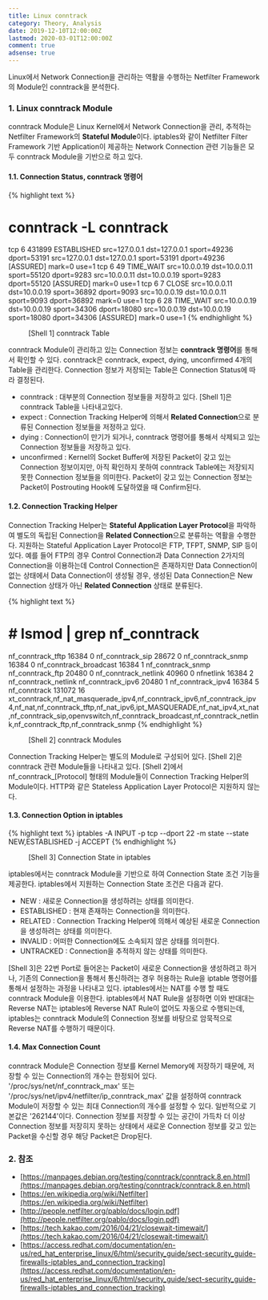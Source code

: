 ```yaml
---
title: Linux conntrack
category: Theory, Analysis
date: 2019-12-10T12:00:00Z
lastmod: 2020-03-01T12:00:00Z
comment: true
adsense: true
---
```


Linux에서 Network Connection을 관리하는 역활을 수행하는 Netfilter Framework의 Module인 conntrack을 분석한다.

### 1. Linux conntrack Module

conntrack Module은 Linux Kernel에서 Network Connection을 관리, 추적하는 Netfilter Framework의 **Stateful Module**이다. iptables와 같이 Netfilter Filter Framework 기반 Application이 제공하는 Network Connection 관련 기능들은 모두 conntrack Module을 기반으로 하고 있다.

#### 1.1. Connection Status, conntrack 명령어

{% highlight text %}
# conntrack -L conntrack
tcp      6 431899 ESTABLISHED src=127.0.0.1 dst=127.0.0.1 sport=49236 dport=53191 src=127.0.0.1 dst=127.0.0.1 sport=53191 dport=49236 [ASSURED] mark=0 use=1
tcp      6 49 TIME_WAIT src=10.0.0.19 dst=10.0.0.11 sport=55120 dport=9283 src=10.0.0.11 dst=10.0.0.19 sport=9283 dport=55120 [ASSURED] mark=0 use=1
tcp      6 7 CLOSE src=10.0.0.11 dst=10.0.0.19 sport=36892 dport=9093 src=10.0.0.19 dst=10.0.0.11 sport=9093 dport=36892 mark=0 use=1
tcp      6 28 TIME_WAIT src=10.0.0.19 dst=10.0.0.19 sport=34306 dport=18080 src=10.0.0.19 dst=10.0.0.19 sport=18080 dport=34306 [ASSURED] mark=0 use=1
{% endhighlight %}
<figure>
<figcaption class="caption">[Shell 1] conntrack Table</figcaption>
</figure>

conntrack Module이 관리하고 있는 Connection 정보는 **conntrack 명령어**롤 통해서 확인할 수 있다. conntrack은 conntrack, expect, dying, unconfirmed 4개의 Table을 관리한다. Connection 정보가 저장되는 Table은 Connection Status에 따라 결정된다.

* conntrack : 대부분의 Connection 정보들을 저장하고 있다. [Shell 1]은 conntrack Table을 나타내고있다.
* expect : Connection Tracking Helper에 의해서 **Related Connection**으로 분류된 Connection 정보들을 저정하고 있다.
* dying : Connection이 만기가 되거나, conntrack 명령어를 통해서 삭제되고 있는 Connection 정보들을 저장하고 있다.
* unconfirmed : Kernel의 Socket Buffer에 저장된 Packet이 갖고 있는 Connection 정보이지만, 아직 확인하지 못하여 conntrack Table에는 저장되지 못한 Connection 정보들을 의미한다. Packet이 갖고 있는 Connection 정보는 Packet이 Postrouting Hook에 도달하였을 때 Confirm된다.

#### 1.2. Connection Tracking Helper

Connection Tracking Helper는 **Stateful Application Layer Protocol**을 파악하여 별도의 독립된 Connection을 **Related Connection**으로 분류하는 역활을 수행한다. 지원하는 Stateful Application Layer Protocol은 FTP, TFPT, SNMP, SIP 등이 있다. 예를 들어 FTP의 경우 Control Connection과 Data Connection 2가지의 Connection을 이용하는데 Control Connection은 존재하지만 Data Connection이 없는 상태에서 Data Connection이 생성될 경우, 생성된 Data Connection은 New Connection 상태가 아닌 **Related Connection** 상태로 분류된다.

{% highlight text %}
# # lsmod | grep nf_conntrack
nf_conntrack_tftp      16384  0
nf_conntrack_sip       28672  0
nf_conntrack_snmp      16384  0
nf_conntrack_broadcast    16384  1 nf_conntrack_snmp
nf_conntrack_ftp       20480  0
nf_conntrack_netlink    40960  0
nfnetlink              16384  2 nf_conntrack_netlink
nf_conntrack_ipv6      20480  1
nf_conntrack_ipv4      16384  5
nf_conntrack          131072  16 xt_conntrack,nf_nat_masquerade_ipv4,nf_conntrack_ipv6,nf_conntrack_ipv4,nf_nat,nf_conntrack_tftp,nf_nat_ipv6,ipt_MASQUERADE,nf_nat_ipv4,xt_nat,nf_conntrack_sip,openvswitch,nf_conntrack_broadcast,nf_conntrack_netlink,nf_conntrack_ftp,nf_conntrack_snmp
{% endhighlight %}
<figure>
<figcaption class="caption">[Shell 2] conntrack Modules</figcaption>
</figure>

Connection Tracking Helper는 별도의 Module로 구성되어 있다. [Shell 2]은 conntrack 관련 Module들을 나타내고 있다. [Shell 2]에서 nf_conntrack_[Protocol] 형태의 Module들이 Connection Tracking Helper의 Module이다. HTTP와 같은 Stateless Application Layer Protocol은 지원하지 않는다.

#### 1.3. Connection Option in iptables

{% highlight text %}
iptables -A INPUT -p tcp --dport 22 -m state --state NEW,ESTABLISHED -j ACCEPT
{% endhighlight %}
<figure>
<figcaption class="caption">[Shell 3] Connection State in iptables</figcaption>
</figure>

iptables에서는 conntrack Module을 기반으로 하여 Connection State 조건 기능을 제공한다. iptables에서 지원하는 Connection State 조건은 다음과 같다.

* NEW : 새로운 Connection을 생성하려는 상태를 의미한다.
* ESTABLISHED : 현재 존재하는 Connection을 의미한다.
* RELATED : Connection Tracking Helper에 의해서 예상된 새로운 Connection을 생성하려는 상태를 의미한다.
* INVALID : 어떠한 Connection에도 소속되지 않은 상태를 의미한다.
* UNTRACKED : Connection을 추적하지 않는 상태를 의미한다.

[Shell 3]은 22번 Port로 들어온는 Packet이 새로운 Connection을 생성하려고 하거나, 기존의 Connection을 통해서 통신하려는 경우 허용하는 Rule을 iptable 명령어를 통해서 설정하는 과정을 나타내고 있다. iptables에서는 NAT를 수행 할 때도 conntrack Module을 이용한다. iptables에서 NAT Rule을 설정하면 이와 반대대는 Reverse NAT는 iptables에 Reverse NAT Rule이 없어도 자동으로 수행되는데, iptables는 conntrack Module의 Connection 정보를 바탕으로 암묵적으로 Reverse NAT를 수행하기 때문이다.

#### 1.4. Max Connection Count

conntrack Module은 Connection 정보를 Kernel Memory에 저장하기 때문에, 저장할 수 있는 Connection의 개수는 한정되어 있다. '/proc/sys/net/nf_conntrack_max' 또는 '/proc/sys/net/ipv4/netfilter/ip_conntrack_max' 값을 설정하여 conntrack Module이 저장할 수 있는 최대 Connection의 개수를 설정할 수 있다. 일반적으로 기본값은 '262144'이다. Connection 정보를 저장할 수 있는 공간이 가득차 더 이상 Connection 정보를 저장히지 못하는 상태에서 새로운 Connection 정보를 갖고 있는 Packet을 수신할 경우 해당 Packet은 Drop된다.

### 2. 참조

* [https://manpages.debian.org/testing/conntrack/conntrack.8.en.html](https://manpages.debian.org/testing/conntrack/conntrack.8.en.html)
* [https://en.wikipedia.org/wiki/Netfilter](https://en.wikipedia.org/wiki/Netfilter)
* [http://people.netfilter.org/pablo/docs/login.pdf](http://people.netfilter.org/pablo/docs/login.pdf)
* [https://tech.kakao.com/2016/04/21/closewait-timewait/](https://tech.kakao.com/2016/04/21/closewait-timewait/)
* [https://access.redhat.com/documentation/en-us/red_hat_enterprise_linux/6/html/security_guide/sect-security_guide-firewalls-iptables_and_connection_tracking](https://access.redhat.com/documentation/en-us/red_hat_enterprise_linux/6/html/security_guide/sect-security_guide-firewalls-iptables_and_connection_tracking)
